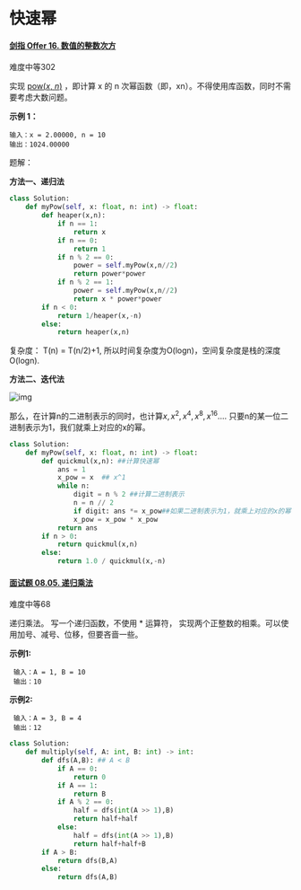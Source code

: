 # 快速幂

#### [剑指 Offer 16. 数值的整数次方](https://leetcode.cn/problems/shu-zhi-de-zheng-shu-ci-fang-lcof/)

难度中等302

实现 [pow(*x*, *n*)](https://www.cplusplus.com/reference/valarray/pow/) ，即计算 x 的 n 次幂函数（即，xn）。不得使用库函数，同时不需要考虑大数问题。

**示例 1：**

```
输入：x = 2.00000, n = 10
输出：1024.00000
```

题解：

**方法一、递归法**

```python
class Solution:
    def myPow(self, x: float, n: int) -> float:
        def heaper(x,n):
            if n == 1:
                return x
            if n == 0:
                return 1
            if n % 2 == 0:
                power = self.myPow(x,n//2)
                return power*power
            if n % 2 == 1:
                power = self.myPow(x,n//2)
                return x * power*power
        if n < 0:
            return 1/heaper(x,-n)
        else:
            return heaper(x,n)
```

复杂度： T(n) = T(n/2)+1, 所以时间复杂度为O(logn)，空间复杂度是栈的深度O(logn).

**方法二、迭代法**

![img](https://pic1.zhimg.com/80/v2-958ddc12dc178158117348f5e18bf7cd_1440w.png)

那么，在计算n的二进制表示的同时，也计算$x, x^2, x^4, x^8, x^{16}...$. 只要n的某一位二进制表示为1，我们就乘上对应的x的幂。

```python
class Solution:
    def myPow(self, x: float, n: int) -> float:
        def quickmul(x,n): ##计算快速幂
            ans = 1
            x_pow = x  ## x^1
            while n:
                digit = n % 2 ##计算二进制表示
                n = n // 2
                if digit: ans *= x_pow##如果二进制表示为1，就乘上对应的x的幂
                x_pow = x_pow * x_pow 
            return ans
        if n > 0:
            return quickmul(x,n)
        else:
            return 1.0 / quickmul(x,-n)
```



#### [面试题 08.05. 递归乘法](https://leetcode.cn/problems/recursive-mulitply-lcci/)

难度中等68

递归乘法。 写一个递归函数，不使用 * 运算符， 实现两个正整数的相乘。可以使用加号、减号、位移，但要吝啬一些。

**示例1:**

```
 输入：A = 1, B = 10
 输出：10
```

**示例2:**

```
 输入：A = 3, B = 4
 输出：12
```

```python
class Solution:
    def multiply(self, A: int, B: int) -> int:
        def dfs(A,B): ## A < B
            if A == 0:
                return 0
            if A == 1:
                return B
            if A % 2 == 0:
                half = dfs(int(A >> 1),B)
                return half+half
            else:
                half = dfs(int(A >> 1),B)
                return half+half+B
        if A > B:
            return dfs(B,A)
        else:
            return dfs(A,B)        
```

